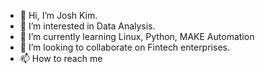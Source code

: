 - 👋 Hi, I’m Josh Kim.
- 👀 I’m interested in Data Analysis.
- 🌱 I’m currently learning Linux, Python, MAKE Automation
- 💞️ I’m looking to collaborate on Fintech enterprises.
- 📫 How to reach me 


<!---
shualoalumin/shualoalumin is a ✨ special ✨ repository because its `README.md` (this file) appears on your GitHub profile.
You can click the Preview link to take a look at your changes.
--->
